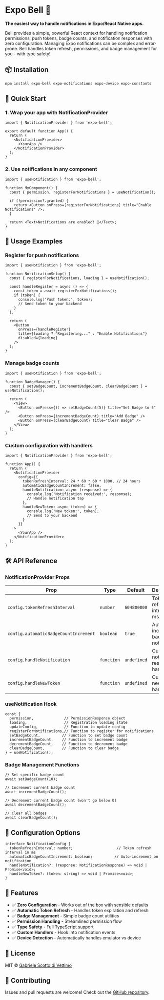 # Expo Bell 🔔

**The easiest way to handle notifications in Expo/React Native apps.**

Bell provides a simple, powerful React context for handling notification permissions, push tokens, badge counts, and notification responses with zero configuration. Managing Expo notifications can be complex and error-prone. Bell handles token refresh, permissions, and badge management for you - with type safety!

## 📦 Installation

```bash
npm install expo-bell expo-notifications expo-device expo-constants
```

## 🚀 Quick Start

### 1. Wrap your app with NotificationProvider

```tsx
import { NotificationProvider } from 'expo-bell';

export default function App() {
  return (
    <NotificationProvider>
      <YourApp />
    </NotificationProvider>
  );
}
```

### 2. Use notifications in any component

```tsx
import { useNotification } from 'expo-bell';

function MyComponent() {
  const { permission, registerForNotifications } = useNotification();

  if (!permission?.granted) {
    return <Button onPress={registerForNotifications} title="Enable Notifications" />;
  }

  return <Text>Notifications are enabled! 🎉</Text>;
}
```

## 🎯 Usage Examples

### Register for push notifications

```tsx
import { useNotification } from 'expo-bell';

function NotificationSetup() {
  const { registerForNotifications, loading } = useNotification();

  const handleRegister = async () => {
    const token = await registerForNotifications();
    if (token) {
      console.log('Push token:', token);
      // Send token to your backend
    }
  };

  return (
    <Button 
      onPress={handleRegister} 
      title={loading ? "Registering..." : "Enable Notifications"} 
      disabled={loading}
    />
  );
}
```

### Manage badge counts

```tsx
import { useNotification } from 'expo-bell';

function BadgeManager() {
  const { setBadgeCount, incrementBadgeCount, clearBadgeCount } = useNotification();

  return (
    <View>
      <Button onPress={() => setBadgeCount(5)} title="Set Badge to 5" />
      <Button onPress={incrementBadgeCount} title="Add Badge" />
      <Button onPress={clearBadgeCount} title="Clear Badge" />
    </View>
  );
}
```

### Custom configuration with handlers

```tsx
import { NotificationProvider } from 'expo-bell';

function App() {
  return (
    <NotificationProvider
      config={{
        tokenRefreshInterval: 24 * 60 * 60 * 1000, // 24 hours
        automaticBadgeCountIncrement: false,
        handleNotification: async (response) => {
          console.log('Notification received:', response);
          // Handle notification tap
        },
        handleNewToken: async (token) => {
          console.log('New token:', token);
          // Send to your backend
        }
      }}
    >
      <YourApp />
    </NotificationProvider>
  );
}
```

## 🛠 API Reference

### NotificationProvider Props

| Prop | Type | Default | Description |
|------|------|---------|-------------|
| `config.tokenRefreshInterval` | `number` | `604800000` | Token refresh interval in ms (7 days) |
| `config.automaticBadgeCountIncrement` | `boolean` | `true` | Auto-increment badge on notification |
| `config.handleNotification` | `function` | `undefined` | Custom notification response handler |
| `config.handleNewToken` | `function` | `undefined` | Custom new token handler |

### useNotification Hook

```tsx
const {
  permission,              // PermissionResponse object
  loading,                 // Registration loading state
  updateConfig,            // Function to update config
  registerForNotifications,// Function to register for notifications
  setBadgeCount,          // Function to set badge count
  incrementBadgeCount,    // Function to increment badge
  decrementBadgeCount,    // Function to decrement badge
  clearBadgeCount,        // Function to clear badge
} = useNotification();
```

### Badge Management Functions

```tsx
// Set specific badge count
await setBadgeCount(10);

// Increment current badge count
await incrementBadgeCount();

// Decrement current badge count (won't go below 0)
await decrementBadgeCount();

// Clear all badges
await clearBadgeCount();
```

## 🔧 Configuration Options

```tsx
interface NotificationConfig {
  tokenRefreshInterval: number;                    // Token refresh interval in ms
  automaticBadgeCountIncrement: boolean;          // Auto-increment on notification
  handleNotification?: (response: NotificationResponse) => void | Promise<void>;
  handleNewToken?: (token: string) => void | Promise<void>;
}
```

## 🎯 Features

- ✅ **Zero Configuration** - Works out of the box with sensible defaults
- ✅ **Automatic Token Refresh** - Handles token expiration and refresh
- ✅ **Badge Management** - Simple badge count utilities
- ✅ **Permission Handling** - Streamlined permission flow
- ✅ **Type Safety** - Full TypeScript support
- ✅ **Custom Handlers** - Hook into notification events
- ✅ **Device Detection** - Automatically handles emulator vs device

## 📝 License

MIT © [Gabriele Scotto di Vettimo](https://github.com/GSDV)

## 🤝 Contributing

Issues and pull requests are welcome! Check out the [GitHub repository](https://github.com/GSDV/expo-bell).